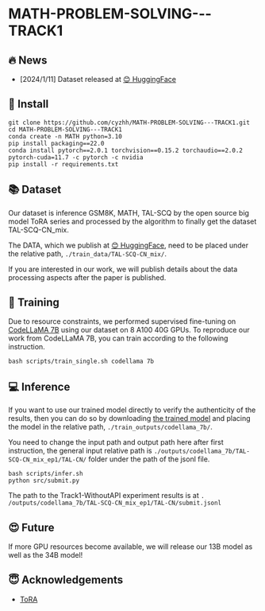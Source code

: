 # MATH-PROBLEM-SOLVING---TRACK1

## 🔥 News

- [2024/1/11] Dataset released at [😊 HuggingFace](https://huggingface.co/datasets/cyzhh/TAL-SCQ-CN_mix)

## 💾 Install

    git clone https://github.com/cyzhh/MATH-PROBLEM-SOLVING---TRACK1.git
    cd MATH-PROBLEM-SOLVING---TRACK1
    conda create -n MATH python=3.10
    pip install packaging==22.0
    conda install pytorch==2.0.1 torchvision==0.15.2 torchaudio==2.0.2 pytorch-cuda=11.7 -c pytorch -c nvidia
    pip install -r requirements.txt

## 📚 Dataset

Our dataset is inference GSM8K, MATH, TAL-SCQ by the open source big model ToRA series and processed by the algorithm to finally get the dataset TAL-SCQ-CN_mix.

The DATA, which we publish at [😊 HuggingFace](https://huggingface.co/datasets/cyzhh/TAL-SCQ-CN_mix), need to be placed under the relative path, `./train_data/TAL-SCQ-CN_mix/`.

If you are interested in our work, we will publish details about the data processing aspects after the paper is published.

## 🚀 Training
Due to resource constraints, we performed supervised fine-tuning on [CodeLLaMA 7B](https://huggingface.co/codellama/CodeLlama-7b-Python-hf) using our dataset on 8 A100 40G GPUs. To reproduce our work from CodeLLaMA 7B, you can train according to the following instruction.

    bash scripts/train_single.sh codellama 7b
    
## 💻 Inference
If you want to use our trained model directly to verify the authenticity of the results, then you can do so by downloading [the trained model](https://huggingface.co/cyzhh/zuiii-Track1-Without_API) and placing the model in the relative path, `./train_outputs/codellama_7b/`.

You need to change the input path and output path here after first instruction, the general input relative path is `./outputs/codellama_7b/TAL-SCQ-CN_mix_ep1/TAL-CN/` folder under the path of the jsonl file.

    bash scripts/infer.sh
    python src/submit.py

The path to the Track1-WithoutAPI experiment results is at `. /outputs/codellama_7b/TAL-SCQ-CN_mix_ep1/TAL-CN/submit.jsonl`

## 😍 Future

If more GPU resources become available, we will release our 13B model as well as the 34B model!

## 😇 Acknowledgements

- [ToRA](https://github.com/microsoft/ToRA?tab=readme-ov-file)


